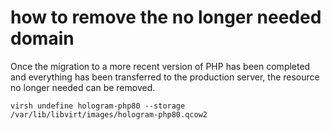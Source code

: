 # how to remove the no longer needed domain

Once the migration to a more recent version of PHP has been completed and everything has been transferred to the production server, the resource no longer needed can be removed.

```shell
virsh undefine hologram-php80 --storage /var/lib/libvirt/images/hologram-php80.qcow2
```
